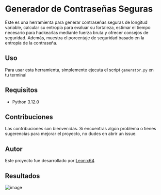 # Generador de Contraseñas Seguras

Este es una herramienta para generar contraseñas seguras de longitud variable, calcular su entropía para evaluar su fortaleza, estimar el tiempo necesario para hackearlas mediante fuerza bruta y ofrecer consejos de seguridad. Además, muestra el porcentaje de seguridad basado en la entropía de la contraseña.

## Uso

Para usar esta herramienta, simplemente ejecuta el script `generator.py` en tu terminal


## Requisitos

- Python 3.12.0

## Contribuciones

Las contribuciones son bienvenidas. Si encuentras algún problema o tienes sugerencias para mejorar el proyecto, no dudes en abrir un issue.

## Autor

Este proyecto fue desarrollado por [Leonix64](https://github.com/Leonix64).

## Resultados
![image](https://github.com/Leonix64/Password_Generator/assets/155585846/be35d118-cb02-4ec6-8948-41c27bfcbc98)

